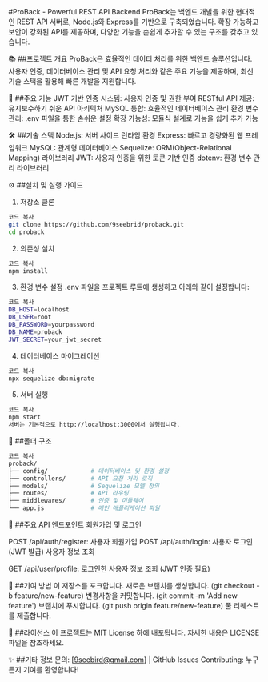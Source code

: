 #ProBack - Powerful REST API Backend
ProBack는 백엔드 개발을 위한 현대적인 REST API 서버로, Node.js와 Express를 기반으로 구축되었습니다. 확장 가능하고 보안이 강화된 API를 제공하며, 다양한 기능을 손쉽게 추가할 수 있는 구조를 갖추고 있습니다.

📚 ##프로젝트 개요
ProBack은 효율적인 데이터 처리를 위한 백엔드 솔루션입니다. 사용자 인증, 데이터베이스 관리 및 API 요청 처리와 같은 주요 기능을 제공하며, 최신 기술 스택을 활용해 빠른 개발을 지원합니다.

🔑 ##주요 기능
JWT 기반 인증 시스템: 사용자 인증 및 권한 부여
RESTful API 제공: 유지보수하기 쉬운 API 아키텍처
MySQL 통합: 효율적인 데이터베이스 관리
환경 변수 관리: .env 파일을 통한 손쉬운 설정
확장 가능성: 모듈식 설계로 기능을 쉽게 추가 가능

🛠️ ##기술 스택
Node.js: 서버 사이드 런타임 환경
Express: 빠르고 경량화된 웹 프레임워크
MySQL: 관계형 데이터베이스
Sequelize: ORM(Object-Relational Mapping) 라이브러리
JWT: 사용자 인증을 위한 토큰 기반 인증
dotenv: 환경 변수 관리 라이브러리

⚙️ ##설치 및 실행 가이드

1. 저장소 클론

```bash
코드 복사
git clone https://github.com/9seebrid/proback.git
cd proback
```

2. 의존성 설치

```bash
코드 복사
npm install
```

3. 환경 변수 설정
   .env 파일을 프로젝트 루트에 생성하고 아래와 같이 설정합니다:

```bash
코드 복사
DB_HOST=localhost
DB_USER=root
DB_PASSWORD=yourpassword
DB_NAME=proback
JWT_SECRET=your_jwt_secret
```

4. 데이터베이스 마이그레이션

```bash
코드 복사
npx sequelize db:migrate
```

5. 서버 실행

```bash
코드 복사
npm start
서버는 기본적으로 http://localhost:3000에서 실행됩니다.
```

📂 ##폴더 구조

```bash
코드 복사
proback/
├── config/            # 데이터베이스 및 환경 설정
├── controllers/       # API 요청 처리 로직
├── models/            # Sequelize 모델 정의
├── routes/            # API 라우팅
├── middlewares/       # 인증 및 미들웨어
└── app.js             # 메인 애플리케이션 파일
```

🎯 ##주요 API 엔드포인트
회원가입 및 로그인

POST /api/auth/register: 사용자 회원가입
POST /api/auth/login: 사용자 로그인 (JWT 발급)
사용자 정보 조회

GET /api/user/profile: 로그인한 사용자 정보 조회 (JWT 인증 필요)

🤝 ##기여 방법
이 저장소를 포크합니다.
새로운 브랜치를 생성합니다. (git checkout -b feature/new-feature)
변경사항을 커밋합니다. (git commit -m 'Add new feature')
브랜치에 푸시합니다. (git push origin feature/new-feature)
풀 리퀘스트를 제출합니다.

📜 ##라이선스
이 프로젝트는 MIT License 하에 배포됩니다. 자세한 내용은 LICENSE 파일을 참조하세요.

✨ ##기타 정보
문의: [9seebird@gmail.com] | GitHub Issues
Contributing: 누구든지 기여를 환영합니다!
